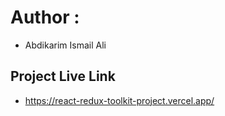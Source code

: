 # Author : 
- Abdikarim Ismail Ali

## Project Live Link
- https://react-redux-toolkit-project.vercel.app/
